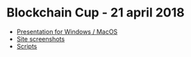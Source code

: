 # Blockchain Cup - 21 april 2018


* [Presentation for Windows / MacOS](https://github.com/mike-petrov/hackatons/tree/master/Blockchain%20Cup%20-%2021%20april%202018/Presentation)
* [Site screenshots](https://github.com/mike-petrov/hackatons/tree/master/Blockchain%20Cup%20-%2021%20april%202018/Site)
* [Scripts](https://github.com/mike-petrov/hackatons/tree/master/Blockchain%20Cup%20-%2021%20april%202018/Scripts)